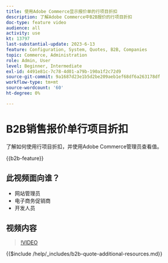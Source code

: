```yaml
---
title: 使用Adobe Commerce显示报价单的行项目折扣
description: 了解Adobe Commerce中B2B报价的行项目折扣
doc-type: feature video
audience: all
activity: use
kt: 13797
last-substantial-update: 2023-6-13
feature: Configuration, System, Quotes, B2B, Companies
topic: Commerce, Administration
role: Admin, User
level: Beginner, Intermediate
exl-id: 4491e81c-7c78-4d01-a79b-190a1f2c72d9
source-git-commit: 9a1687d23e1b5d2be209aeb1ef68df6a263178df
workflow-type: tm+mt
source-wordcount: '60'
ht-degree: 0%

---
```


# B2B销售报价单行项目折扣

了解如何使用行项目折扣，并使用Adobe Commerce管理员查看值。

{{b2b-feature}}

## 此视频面向谁？

- 网站管理员
- 电子商务促销商
- 开发人员

## 视频内容

>[!VIDEO](https://video.tv.adobe.com/v/3420415?learn=on)

{{$include /help/_includes/b2b-quote-additional-resources.md}}

